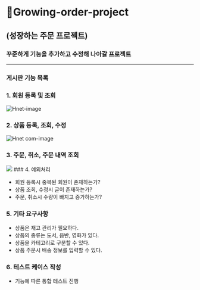 # 🌳Growing-order-project
## (성장하는 주문 프로젝트)
### 꾸준하게 기능을 추가하고 수정해 나아갈 프로젝트
-----------------------------
### 게시판 기능 목록
### 1. 회원 등록 및 조회
![Hnet-image](https://user-images.githubusercontent.com/57753502/153380646-6b9f8b46-1e89-46b4-977d-d7cfbc135538.gif)
### 2. 상품 등록, 조회, 수정
![Hnet com-image](https://user-images.githubusercontent.com/57753502/153379502-7d1fe76e-47f4-4cbe-a890-44a4b230d761.gif)

### 3. 주문, 취소, 주문 내역 조회
<img src="https://hnet.com/video-to-gif/viewimage/20220209-21-VWTQnl6cfvzI3fqw-wcwMSI-HNET">
### 4. 예외처리

- 회원 등록시 중복된 회원이 존재하는가?
- 상품 조회, 수정시 글이 존재하는가?
- 주문, 취소시 수량이 빠지고 증가하는가?

### 5. 기타 요구사항
- 상품은 재고 관리가 필요하다.
- 상품의 종류는 도서, 음반, 영화가 있다.
- 상품을 카테고리로 구분할 수 있다.
- 상품 주문시 배송 정보를 입력할 수 있다.

### 6. 테스트 케이스 작성

- 기능에 따른 통합 테스트 진행

